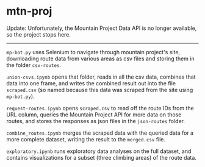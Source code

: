 # mtn-proj

Update: Unfortunately, the Mountain Project Data API is no longer available, so the project stops here.

---

`mp-bot.py` uses Selenium to navigate through mountain project's site, downloading route data from various areas as csv files and storing them in the folder `csv-routes`.

`union-csvs.ipynb` opens that folder, reads in all the csv data,  combines that data into one frame, and writes the combined result out into the file `scraped.csv` (so named because this data was scraped from the site using `mp-bot.py`).

`request-routes.ipynb` opens `scraped.csv` to read off the route IDs from the URL column, queries the Mountain Project API for more data on those routes, and stores the responses as json files in the `json-routes` folder.

`combine_routes.ipynb` merges the scraped data with the queried data for a more complete dataset, writing the result to the `merged.csv` file.

`exploratory.ipynb` runs exploratory data analyses on the full dataset, and contains visualizations for a subset (three climbing areas) of the route data.
